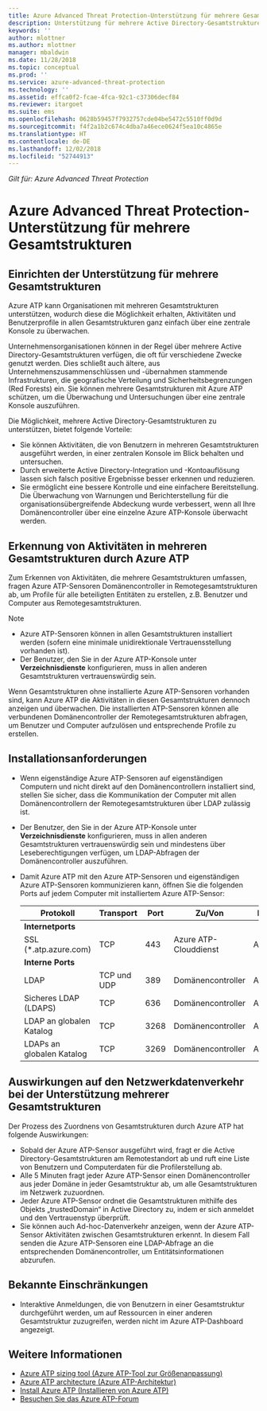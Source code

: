 ```yaml
---
title: Azure Advanced Threat Protection-Unterstützung für mehrere Gesamtstrukturen | Microsoft-Dokumentation
description: Unterstützung für mehrere Active Directory-Gesamtstrukturen in Azure ATP
keywords: ''
author: mlottner
ms.author: mlottner
manager: mbaldwin
ms.date: 11/28/2018
ms.topic: conceptual
ms.prod: ''
ms.service: azure-advanced-threat-protection
ms.technology: ''
ms.assetid: effca0f2-fcae-4fca-92c1-c37306decf84
ms.reviewer: itargoet
ms.suite: ems
ms.openlocfilehash: 0628b59457f7932757cde04be5472c5510ff0d9d
ms.sourcegitcommit: f4f2a1b2c674c4dba7a46ece0624f5ea10c4865e
ms.translationtype: HT
ms.contentlocale: de-DE
ms.lasthandoff: 12/02/2018
ms.locfileid: "52744913"
---
```

*Gilt für: Azure Advanced Threat Protection*

# <a name="azure-advanced-threat-protection-multi-forest-support"></a>Azure Advanced Threat Protection-Unterstützung für mehrere Gesamtstrukturen


## <a name="multi-forest-support-set-up"></a>Einrichten der Unterstützung für mehrere Gesamtstrukturen 

Azure ATP kann Organisationen mit mehreren Gesamtstrukturen unterstützen, wodurch diese die Möglichkeit erhalten, Aktivitäten und Benutzerprofile in allen Gesamtstrukturen ganz einfach über eine zentrale Konsole zu überwachen. 

Unternehmensorganisationen können in der Regel über mehrere Active Directory-Gesamtstrukturen verfügen, die oft für verschiedene Zwecke genutzt werden. Dies schließt auch ältere, aus Unternehmenszusammenschlüssen und -übernahmen stammende Infrastrukturen, die geografische Verteilung und Sicherheitsbegrenzungen (Red Forests) ein. Sie können mehrere Gesamtstrukturen mit Azure ATP schützen, um die Überwachung und Untersuchungen über eine zentrale Konsole auszuführen.

Die Möglichkeit, mehrere Active Directory-Gesamtstrukturen zu unterstützen, bietet folgende Vorteile:
-   Sie können Aktivitäten, die von Benutzern in mehreren Gesamtstrukturen ausgeführt werden, in einer zentralen Konsole im Blick behalten und untersuchen. 
-   Durch erweiterte Active Directory-Integration und -Kontoauflösung lassen sich falsch positive Ergebnisse besser erkennen und reduzieren. 
-   Sie ermöglicht eine bessere Kontrolle und eine einfachere Bereitstellung. Die Überwachung von Warnungen und Berichterstellung für die organisationsübergreifende Abdeckung wurde verbessert, wenn all Ihre Domänencontroller über eine einzelne Azure ATP-Konsole überwacht werden.


## <a name="how-azure-atp-detects-activities-across-multiple-forests"></a>Erkennung von Aktivitäten in mehreren Gesamtstrukturen durch Azure ATP 

Zum Erkennen von Aktivitäten, die mehrere Gesamtstrukturen umfassen, fragen Azure ATP-Sensoren Domänencontroller in Remotegesamtstrukturen ab, um Profile für alle beteiligten Entitäten zu erstellen, z.B. Benutzer und Computer aus Remotegesamtstrukturen. 

> [!NOTE]
> - Azure ATP-Sensoren können in allen Gesamtstrukturen installiert werden (sofern eine minimale unidirektionale Vertrauensstellung vorhanden ist).
> - Der Benutzer, den Sie in der Azure ATP-Konsole unter **Verzeichnisdienste** konfigurieren, muss in allen anderen Gesamtstrukturen vertrauenswürdig sein.


Wenn Gesamtstrukturen ohne installierte Azure ATP-Sensoren vorhanden sind, kann Azure ATP die Aktivitäten in diesen Gesamtstrukturen dennoch anzeigen und überwachen. Die installierten ATP-Sensoren können alle verbundenen Domänencontroller der Remotegesamtstrukturen abfragen, um Benutzer und Computer aufzulösen und entsprechende Profile zu erstellen. 

## <a name="installation-requirements"></a>Installationsanforderungen 

-   Wenn eigenständige Azure ATP-Sensoren auf eigenständigen Computern und nicht direkt auf den Domänencontrollern installiert sind, stellen Sie sicher, dass die Kommunikation der Computer mit allen Domänencontrollern der Remotegesamtstrukturen über LDAP zulässig ist. 
- Der Benutzer, den Sie in der Azure ATP-Konsole unter **Verzeichnisdienste** konfigurieren, muss in allen anderen Gesamtstrukturen vertrauenswürdig sein und mindestens über Leseberechtigungen verfügen, um LDAP-Abfragen der Domänencontroller auszuführen.

- Damit Azure ATP mit den Azure ATP-Sensoren und eigenständigen Azure ATP-Sensoren kommunizieren kann, öffnen Sie die folgenden Ports auf jedem Computer mit installiertem Azure ATP-Sensor:

 
  |Protokoll|Transport|Port|Zu/Von|Richtung|
  |----|----|----|----|----|
  |**Internetports**||||
  |SSL (*.atp.azure.com)|TCP|443|Azure ATP-Clouddienst|Ausgehend|
  |**Interne Ports**||||           
  |LDAP|TCP und UDP|389|Domänencontroller|Ausgehend|
  |Sicheres LDAP (LDAPS)|TCP|636|Domänencontroller|Ausgehend|
  |LDAP an globalen Katalog|TCP|3268|Domänencontroller|Ausgehend|
  |LDAPs an globalen Katalog|TCP|3269|Domänencontroller|Ausgehend|


## <a name="multi-forest-support-network-traffic-impact"></a>Auswirkungen auf den Netzwerkdatenverkehr bei der Unterstützung mehrerer Gesamtstrukturen 

Der Prozess des Zuordnens von Gesamtstrukturen durch Azure ATP hat folgende Auswirkungen:

-   Sobald der Azure ATP-Sensor ausgeführt wird, fragt er die Active Directory-Gesamtstrukturen am Remotestandort ab und ruft eine Liste von Benutzern und Computerdaten für die Profilerstellung ab.
-   Alle 5 Minuten fragt jeder Azure ATP-Sensor einen Domänencontroller aus jeder Domäne in jeder Gesamtstruktur ab, um alle Gesamtstrukturen im Netzwerk zuzuordnen.
-   Jeder Azure ATP-Sensor ordnet die Gesamtstrukturen mithilfe des Objekts „trustedDomain“ in Active Directory zu, indem er sich anmeldet und den Vertrauenstyp überprüft.
-   Sie können auch Ad-hoc-Datenverkehr anzeigen, wenn der Azure ATP-Sensor Aktivitäten zwischen Gesamtstrukturen erkennt. In diesem Fall senden die Azure ATP-Sensoren eine LDAP-Abfrage an die entsprechenden Domänencontroller, um Entitätsinformationen abzurufen. 

## <a name="known-limitations"></a>Bekannte Einschränkungen
-   Interaktive Anmeldungen, die von Benutzern in einer Gesamtstruktur durchgeführt werden, um auf Ressourcen in einer anderen Gesamtstruktur zuzugreifen, werden nicht im Azure ATP-Dashboard angezeigt.



## <a name="see-also"></a>Weitere Informationen
- [Azure ATP sizing tool (Azure ATP-Tool zur Größenanpassung)](http://aka.ms/aatpsizingtool)
- [Azure ATP architecture (Azure ATP-Architektur)](atp-architecture.md)
- [Install Azure ATP (Installieren von Azure ATP)](install-atp-step1.md)
- [Besuchen Sie das Azure ATP-Forum](https://aka.ms/azureatpcommunity)

